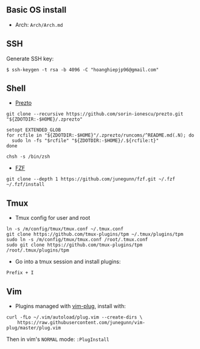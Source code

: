 ## Basic OS install

+ Arch: `Arch/Arch.md`


## SSH

Generate SSH key:

```
$ ssh-keygen -t rsa -b 4096 -C "hoanghiepjp96@gmail.com"
```


## Shell

* [Prezto](https://github.com/sorin-ionescu/prezto)

```
git clone --recursive https://github.com/sorin-ionescu/prezto.git "${ZDOTDIR:-$HOME}/.zprezto"

setopt EXTENDED_GLOB
for rcfile in "${ZDOTDIR:-$HOME}"/.zprezto/runcoms/^README.md(.N); do
  sudo ln -fs "$rcfile" "${ZDOTDIR:-$HOME}/.${rcfile:t}"
done

chsh -s /bin/zsh
```

* [FZF](https://github.com/junegunn/fzf.git)

```
git clone --depth 1 https://github.com/junegunn/fzf.git ~/.fzf
~/.fzf/install
```

## Tmux

+ Tmux config for user and root

```
ln -s /m/config/tmux/tmux.conf ~/.tmux.conf
git clone https://github.com/tmux-plugins/tpm ~/.tmux/plugins/tpm
sudo ln -s /m/config/tmux/tmux.conf /root/.tmux.conf
sudo git clone https://github.com/tmux-plugins/tpm /root/.tmux/plugins/tpm
```

+ Go into a tmux session and install plugins:

```
Prefix + I
```


## Vim

+ Plugins managed with [vim-plug](https://github.com/junegunn/vim-plug#installation), install with:

```
curl -fLo ~/.vim/autoload/plug.vim --create-dirs \
    https://raw.githubusercontent.com/junegunn/vim-plug/master/plug.vim
```

Then in vim's `NORMAL` mode: `:PlugInstall`
